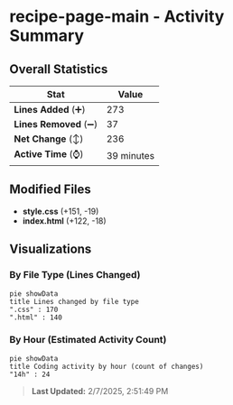 # recipe-page-main - Activity Summary 

## Overall Statistics

| Stat                   | Value                                                             |
| ---------------------- | ----------------------------------------------------------------- |
| **Lines Added** (➕)   | 273                                          |
| **Lines Removed** (➖) | 37                                        |
| **Net Change** (↕)    | 236                |
| **Active Time** (⌚)   | 39 minutes |


## Modified Files
- **style.css** (+151, -19)
- **index.html** (+122, -18)

## Visualizations

### By File Type (Lines Changed)

```mermaid
pie showData
title Lines changed by file type
".css" : 170
".html" : 140
```

### By Hour (Estimated Activity Count)

```mermaid
pie showData
title Coding activity by hour (count of changes)
"14h" : 24
```


> **Last Updated:** 2/7/2025, 2:51:49 PM